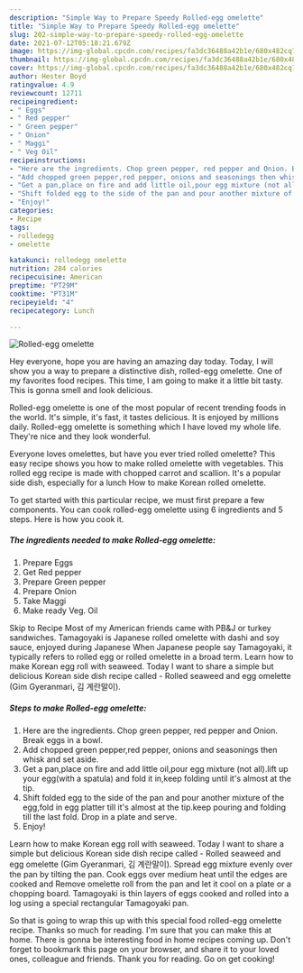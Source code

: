```yaml
---
description: "Simple Way to Prepare Speedy Rolled-egg omelette"
title: "Simple Way to Prepare Speedy Rolled-egg omelette"
slug: 202-simple-way-to-prepare-speedy-rolled-egg-omelette
date: 2021-07-12T05:18:21.679Z
image: https://img-global.cpcdn.com/recipes/fa3dc36488a42b1e/680x482cq70/rolled-egg-omelette-recipe-main-photo.jpg
thumbnail: https://img-global.cpcdn.com/recipes/fa3dc36488a42b1e/680x482cq70/rolled-egg-omelette-recipe-main-photo.jpg
cover: https://img-global.cpcdn.com/recipes/fa3dc36488a42b1e/680x482cq70/rolled-egg-omelette-recipe-main-photo.jpg
author: Hester Boyd
ratingvalue: 4.9
reviewcount: 12711
recipeingredient:
- " Eggs"
- " Red pepper"
- " Green pepper"
- " Onion"
- " Maggi"
- " Veg Oil"
recipeinstructions:
- "Here are the ingredients. Chop green pepper, red pepper and Onion. Break eggs in a bowl."
- "Add chopped green pepper,red pepper, onions and seasonings then whisk and set aside."
- "Get a pan,place on fire and add little oil,pour egg mixture (not all).lift up your egg(with a spatula) and fold it in,keep folding until it&#39;s almost at the tip."
- "Shift folded egg to the side of the pan and pour another mixture of the egg,fold in egg platter till it&#39;s almost at the tip.keep pouring and folding till the last fold. Drop in a plate and serve."
- "Enjoy!"
categories:
- Recipe
tags:
- rolledegg
- omelette

katakunci: rolledegg omelette 
nutrition: 284 calories
recipecuisine: American
preptime: "PT29M"
cooktime: "PT31M"
recipeyield: "4"
recipecategory: Lunch

---
```



![Rolled-egg omelette](https://img-global.cpcdn.com/recipes/fa3dc36488a42b1e/680x482cq70/rolled-egg-omelette-recipe-main-photo.jpg)

Hey everyone, hope you are having an amazing day today. Today, I will show you a way to prepare a distinctive dish, rolled-egg omelette. One of my favorites food recipes. This time, I am going to make it a little bit tasty. This is gonna smell and look delicious.

Rolled-egg omelette is one of the most popular of recent trending foods in the world. It's simple, it's fast, it tastes delicious. It is enjoyed by millions daily. Rolled-egg omelette is something which I have loved my whole life. They're nice and they look wonderful.

Everyone loves omelettes, but have you ever tried rolled omelette? This easy recipe shows you how to make rolled omelette with vegetables. This rolled egg recipe is made with chopped carrot and scallion. It&#39;s a popular side dish, especially for a lunch How to make Korean rolled omelette.


To get started with this particular recipe, we must first prepare a few components. You can cook rolled-egg omelette using 6 ingredients and 5 steps. Here is how you cook it.

<!--inarticleads1-->

##### The ingredients needed to make Rolled-egg omelette:

1. Prepare  Eggs
1. Get  Red pepper
1. Prepare  Green pepper
1. Prepare  Onion
1. Take  Maggi
1. Make ready  Veg. Oil


Skip to Recipe Most of my American friends came with PB&amp;J or turkey sandwiches. Tamagoyaki is Japanese rolled omelette with dashi and soy sauce, enjoyed during Japanese When Japanese people say Tamagoyaki, it typically refers to rolled egg or rolled omelette in a broad term. Learn how to make Korean egg roll with seaweed. Today I want to share a simple but delicious Korean side dish recipe called - Rolled seaweed and egg omelette (Gim Gyeranmari, 김 계란말이). 

<!--inarticleads2-->

##### Steps to make Rolled-egg omelette:

1. Here are the ingredients. Chop green pepper, red pepper and Onion. Break eggs in a bowl.
1. Add chopped green pepper,red pepper, onions and seasonings then whisk and set aside.
1. Get a pan,place on fire and add little oil,pour egg mixture (not all).lift up your egg(with a spatula) and fold it in,keep folding until it&#39;s almost at the tip.
1. Shift folded egg to the side of the pan and pour another mixture of the egg,fold in egg platter till it&#39;s almost at the tip.keep pouring and folding till the last fold. Drop in a plate and serve.
1. Enjoy!


Learn how to make Korean egg roll with seaweed. Today I want to share a simple but delicious Korean side dish recipe called - Rolled seaweed and egg omelette (Gim Gyeranmari, 김 계란말이). Spread egg mixture evenly over the pan by tilting the pan. Cook eggs over medium heat until the edges are cooked and Remove omelette roll from the pan and let it cool on a plate or a chopping board. Tamagoyaki is thin layers of eggs cooked and rolled into a log using a special rectangular Tamagoyaki pan. 

So that is going to wrap this up with this special food rolled-egg omelette recipe. Thanks so much for reading. I'm sure that you can make this at home. There is gonna be interesting food in home recipes coming up. Don't forget to bookmark this page on your browser, and share it to your loved ones, colleague and friends. Thank you for reading. Go on get cooking!
